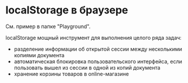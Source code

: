 # localStorage в браузере

См. пример в папке "Playground".

localStorage мощный инструмент для выполнения целого ряда задач:

- разделение информации об открытой сессии между несколькими копиями документа
- автоматическая блокировка пользовательского интерфейса, если пользовать вышел из сессии в одной из копий документа
- хранение корзины товаров в online-магазине
